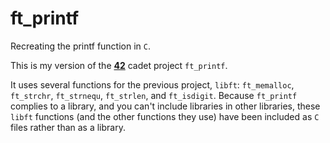 # ft_printf
Recreating the printf function in `C`.

This is my version of the **[42](https://www.42.us.org/)** cadet project `ft_printf`.

It uses several functions for the previous project, `libft`: `ft_memalloc`, `ft_strchr`, `ft_strnequ`, `ft_strlen`, and `ft_isdigit`. Because `ft_printf` complies to a library, and you can't include libraries in other libraries, these `libft` functions (and the other functions they use) have been included as `C` files rather than as a library.
